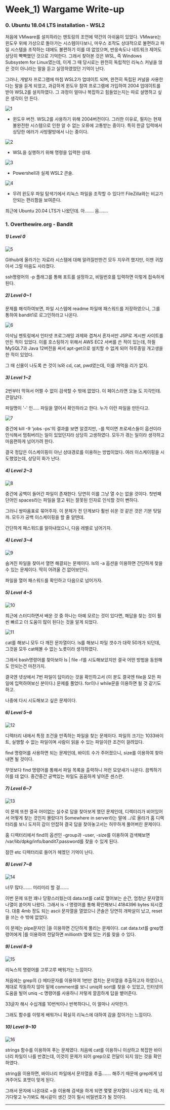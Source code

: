 

# Week_1) Wargame Write-up

### 0. Ubuntu 18.04 LTS installation - WSL2

처음에 VMware를 설치하라는 멘토링의 조언에 약간의 아쉬움이 있었다. VMware는 윈도우 위에 가상으로 돌아가는 시스템이다보니, 마우스 조작도 상대적으로 불편하고 파일 시스템을 조작하는 데에도 불편하기 이를 데 없었으며, 반응속도나 네트워크 제어도 상당히 빡빡했던 것으로 기억한다. 그래서 찾아본 것은 WSL, 즉 Windows Subsystem for Linux였는데, 이게 그 때 당시로는 완전히 독립적인 리눅스 커널을 얹은 것이 아니라는 말을 듣고 실망하였었던 기억이 난다.



그러나, 개발자 프로그램에 마침 WSL2가 업데이트 되며, 완전히 독립된 커널을 사용한다는 말을 듣게 되었고, 과감하게 윈도우 참여 프로그램에 가입하여 2004 업데이트를 받아 WSL2를 설치하였다. 그 과정이 얼마나 복잡하고 힘들었는지는 따로 설명하고 싶은 생각이 안 든다.

![1](img/1.png)

- 윈도우 버전. WSL2를 사용하기 위해 2004버전이다. 그러한 이유로, 필자는 현재 불완전한 시스템으로 인한 알 수 없는 오류에 고통받는 중이다. 특히 한글 입력에서 상당한 에러가 사방팔방에서 나는 중이다.

![2](img/2.png)

- WSL을 실행하기 위해 명령을 입력한 상태.

![3](img/3.png)

- Powershell과 실제 WSL2 콘솔.

![4](img/4.png)

- 무려 윈도우 파일 탐색기에서 리눅스 파일을 조작할 수 있다!!! FileZilla와는 비교가 안되는 편리함을 보여준다.



최근에 Ubuntu 20.04 LTS가 나왔던데. 아....... 음.......

### 1. Overthewire.org - Bandit

##### 1)  Level 0

![5](img/5.png)

Github에 올라가는 자료라 시스템에 대해 알려질만한건 모두 지우려 했지만, 이젠 귀찮아서 그럴 마음도 사라졌다.



ssh명령어의 -p 플래그를 통해 포트를 설정하고, 비밀번호를 입력하면 이렇게 접속하게 된다.



##### 2) Level 0~1

문제를 해석하여보면, 파일 시스템에 readme 파일에 패스워드를 저장하였으니, 그를 통하여 bandit1로 로그인하라고 나온다.

![6](img/6.png)

이삭님 멘토링에서 인터넷 프로그래밍 과제와 겹쳐서 혼자서만 JSP로 게시판 사이트를 만든 적이 있었다. 이를 호스팅하기 위해서 AWS EC2 서버를 쓴 적이 있는데, 하필 MySQL7과 Java 12버전을 써서 apt-get으로 설치할 수 없게 되어 하루종일 개고생을 한 적이 있었다.



그 때 신물이 나도록 쓴 것이 ls와 cd, cat, pwd였는데, 이를 까먹을 리가 없지.

##### 3) Level 1~2

2번부터 막혀서 어쩔 수 없이 검색할 수 밖에 없었다. 이 페이스라면 오늘 도 지각인데. 큰일났다.



파일명이 '-' 인..... 파일을 열어서 확인하라고 한다. 누가 이런 파일을 만든다고.

![7](img/7.png)

중간에 kill -9 'jobs -ps'의 결과를 보면 알겠지만, -를 먹이면 프로세스들이 옵션이라 인식해서 멈춰버리는 일이 있었던지라 상당히 고생하였다. 모두가 겪는 일이라 생각하고 마음편하게 넘어가려 한다.



결국 정답은 이스케이핑이 아닌 상대경로를 이용하는 방법이었다. 여러 이스케이핑을 시도했었는데, 상당히 화가 난다.

##### 4) Level 2~3

![8](img/8.png)

중간에 공백이 들어간 파일이 존재한다. 당연히 이를 그냥 열 수는 없을 것이다. 첫번째 단어인 spaces라는 파일을 열고 뒤는 잘못된 인자로 인식할 것이 뻔하다.



그러니 쌍따옴표로 묶어주자. 이 문제가 전 단계보다 훨씬 쉬운 것 같은 것은 기분 탓일까. 모두가 공백 이스케이핑을 할 줄 알텐데.



간단하게 패스워드를 알아내었으니, 다음 레벨로 넘어가자.

##### 4) Level 3~4

![9](img/9.png)

숨겨진 파일을 찾아서 열면 해결되는 문제이다. ls의 -a 옵션을 이용하면 간단하게 찾을 수 있는 문제이다. 딱히 어려울 건 없어보인다.



파일을 열어 패스워드를 확인하고 다음으로 넘어가자.

##### 5) Level 4~5

![10](img/10.png)



최근에 스터디하면서 배운 것 중 하나는 아예 모르는 것이 있다면, 해답을 찾는 것이 훨씬 빠르고 더 도움이 많이 된다는 것을 알게 되었다.



![11](img/11.png)



cat를 해보니 모두 다 깨진 문자열이다. ls를 해보니 파일 갯수가 대략 50개가 되던데, 그것을 모두 cat해볼 수 없는 노릇이라 생각하였다.



그래서 bash명령어를 찾아보아 ls | file -f를 시도해보았지만 결국 어떤 방법을 동원해도 안되는건 마찬가지.



결국엔 넷상에서 7번 파일이 답이라는 것을 확인하고서 (이 분도 결국엔 file을 모든 파일에 입력하여보신 분이다.) 문제를 풀었다. for이나 while문을 이용하면 될 것 같기도 하고.



나중에 다시 시도해보고 싶은 문제이다.



##### 6) Level 5~6

![12](img/12.png)

디렉터리 내에서 특정 조건을 만족하는 파일을 찾는 문제이다. 파일의 크기는 1033바이트, 실행할 수 없는 파일이며 사람이 읽을 수 있는 파일이란 조건이 걸려있다.



find 명령어를 사용하면 되는 문제인데, 바이트 수가 주어졌으니, size를 이용하여 찾아내면 될 것이다.



무엇보다 find 명령어를 통해서 파일 목록을 출력하니 저런 모양새가 나온다. 끔찍하기 이를 데 없다. 중간중간 공백있는 파일도 꼼꼼하게 넣어준 센스란.



##### 7) Level 6~7

![13](img/13.png)

이 문제 또한 결국 어이없는 실수로 답을 찾아보게 했던 문제인데, 디렉터리가 비어있어서 어떻게 찾는 것인지 몰랐다가 Somewhere in server라는 말에 ../로 올라가 홈 디렉터리를 보니 도저히 감이 안잡혀 결국 답을 찾아놓고서는 허무하게 풀어버린 문제이다.



홈 디렉터리에서 find의 옵션인 -group과 -user, -size를 이용하여 검색해보면 /var/lib/dpkg/info/bandit7.password를 찾을 수 있게 된다.



잠깐 etc 디렉터리로 들어가 헤멨던 기억이 난다.



##### 8) Level 7~8

![14](img/14.png)

너무 많다....... 미리미리 할 걸.......



이번 문제 또한 꽤나 당황스러웠는데 data.txt를 cat로 열어보는 순간, 엄청난 문자열의 나열이 쏟어져 나왔다. 그래서 ls -l 명령어를 통해 확인해보니 4184396 bytes 되시겠다. 대충 4mb 정도 되는 ascii 문자열을 열었으니 콘솔은 당연히 개박살이 났고, reset을 쓰는 수 밖에 없었다.



이 문제는 pipe문자인 |을 이용하면 간단하게 풀리는 문제이다. cat data.txt를 grep명령어에게 |를 이용하여 전달하면 millionth 옆에 있는 키를 찾을 수 있다.



##### 9) Level 8~9

![15](img/15.png)



리눅스의 명령어를 고루고루 배워가는 느낌이다.



처음에는 grep의 {} 메타문자를 이용하여 1번만 겹치는 문자열을 추출하고자 하였으나, 제대로 작동하지 않아 밑에 comment를 보니 uniq와 sort를 찾을 수 있었고, 인터넷의 도움을 빌어 uniq -c 명령어를 사용하니 저렇게 깔끔하게 답을 뱉어준다.



33글자 해시 수십개를 10번씩이나 반복하다니, 이 얼마나 사악한가.



그래도 함수를 이렇게 배워가니 확실히 리눅스에 대하여 감을 잡아가는 느낌이다.



##### 10) Level 9~10

![16](img/16.png)

strings 함수를 이용하여 푸는 문제였다. 처음에 cat를 이용하니 이상하고 복잡한 바이너리 파일이 나를 반겼는데, 이것이 문제가 되어 grep으로 전달이 되지 않는 것을 확인하였다.



string을 이용하면, 바이너리 파일에서 문자열을 추출....... 해주기 때문에 grep에게 넘겨주어도 포맷이 맞게 된다.



그래서 문자에 나온대로 =을 이용해 검색을 하게 되면 몇몇 문자열이 나오게 되는 데, 저 기다랗고 누가봐도 해시같이 생긴 것이 필시 비밀번호가 될 것이다.

------

